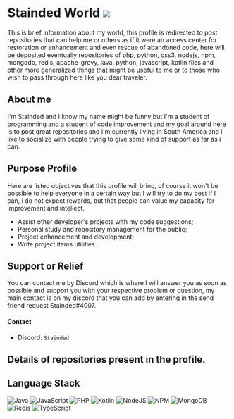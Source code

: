 # Stainded World [![](https://visitcount.itsvg.in/api?id=Stainded&icon=0&color=12)](https://visitcount.itsvg.in)

This is brief information about my world, this profile is redirected to post repositories that can help me or others as if it were an access center for restoration or enhancement and even rescue of abandoned code, here will be deposited eventually repositories of php, python, css3, nodejs, npm, mongodb, redis, apache-grovy, java, python, javascript, kotlin files and other more generalized things that might be useful to me or to those who wish to pass through here like you dear traveler.


## About me
I'm Stainded and I know my name might be funny but I'm a student of programming and a student of code improvement and my goal around here is to post great repositories and i'm currently living in South America and i like to socialize with people trying to give some kind of support as far as i can.


## Purpose Profile

Here are listed objectives that this profile will bring, of course it won't be possible to help everyone in a certain way but I will try to do my best if I can, i do not expect rewards, but that people can value my capacity for improvement and intellect.

- Assist other developer's projects with my code suggestions;
- Personal study and repository management for the public;
- Project enhancement and development;
- Write project items utilities.


## Support or Relief

You can contact me by Discord which is where I will answer you as soon as possible and support you with your respective problem or question, my main contact is on my discord that you can add by entering in the send friend request Stainded#4007.

#### Contact

  - Discord: `Stainded`

## Details of repositories present in the profile.







## Language Stack

![Java](https://img.shields.io/badge/java-%23ED8B00.svg?style=for-the-badge&logo=java&logoColor=white) ![JavaScript](https://img.shields.io/badge/javascript-%23323330.svg?style=for-the-badge&logo=javascript&logoColor=%23F7DF1E) ![PHP](https://img.shields.io/badge/php-%23777BB4.svg?style=for-the-badge&logo=php&logoColor=white) ![Kotlin](https://img.shields.io/badge/kotlin-%230095D5.svg?style=for-the-badge&logo=kotlin&logoColor=white) ![NodeJS](https://img.shields.io/badge/node.js-6DA55F?style=for-the-badge&logo=node.js&logoColor=white) ![NPM](https://img.shields.io/badge/NPM-%23000000.svg?style=for-the-badge&logo=npm&logoColor=white) ![MongoDB](https://img.shields.io/badge/MongoDB-%234ea94b.svg?style=for-the-badge&logo=mongodb&logoColor=white) ![Redis](https://img.shields.io/badge/redis-%23DD0031.svg?style=for-the-badge&logo=redis&logoColor=white) ![TypeScript](https://img.shields.io/badge/TypeScript-007ACC?style=for-the-badge&logo=typescript&logoColor=white) 

